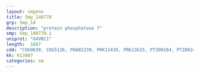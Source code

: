 ```yaml
---
layout: smgene
title: Smp_140770
grp: Smp_14
description: "protein phosphatase 7"
smp: Smp_140770.1
uniprot: "G4VBC1"
length:  1887
cdd: "COG0639, COG5126, PHA02239, PRK11439, PRK13625, PTZ00184, PTZ00244, TIGR04075, cd00051, cd07420, cl08302, cl13995, cl22706, pfam00149, pfam13405, pfam13499, smart00015, smart00054, smart00156"
kk: K13807
categories: sm
---
```

